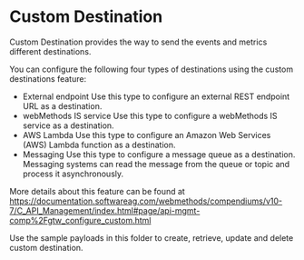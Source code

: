 # Custom Destination

Custom Destination provides the way to send the events and metrics different destinations. 

You can configure the following four types of destinations using the custom destinations feature:
* External endpoint
Use this type to configure an external REST endpoint URL as a destination.
* webMethods IS service
Use this type to configure a webMethods IS service as a destination.
* AWS Lambda
Use this type to configure an Amazon Web Services (AWS) Lambda function as a destination.
* Messaging
Use this type to configure a message queue as a destination. Messaging systems can read the message from the queue or topic and process it asynchronously. 

More details about this feature can be found at https://documentation.softwareag.com/webmethods/compendiums/v10-7/C_API_Management/index.html#page/api-mgmt-comp%2Fgtw_configure_custom.html

Use the sample payloads in this folder to create, retrieve, update and delete custom destination.
